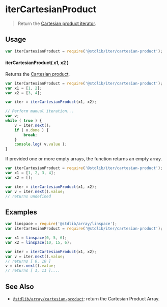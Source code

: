 <!--

@license Apache-2.0

Copyright (c) 2024 The Stdlib Authors.

Licensed under the Apache License, Version 2.0 (the "License");
you may not use this file except in compliance with the License.
You may obtain a copy of the License at

   http://www.apache.org/licenses/LICENSE-2.0

Unless required by applicable law or agreed to in writing, software
distributed under the License is distributed on an "AS IS" BASIS,
WITHOUT WARRANTIES OR CONDITIONS OF ANY KIND, either express or implied.
See the License for the specific language governing permissions and
limitations under the License.

-->

# iterCartesianProduct

> Return the [Cartesian product iterator][cartesian-product].

<section class="usage">

## Usage

```javascript 
var iterCartesianProduct = require('@stdlib/iter/cartesian-product');
```

#### iterCartesianProduct( x1, x2 )

Returns the [Cartesian product][cartesian-product].

```javascript 
var iterCartesianProduct = require('@stdlib/iter/cartesian-product');
var x1 = [1, 2];
var x2 = [3, 4];

var iter = iterCartesianProduct(x1, x2);

// Perform manual iteration...
var v;
while ( true ) {
    v = iter.next();
    if ( v.done ) {
        break;
    }
    console.log( v.value );
}
```

If provided one or more empty arrays, the function returns an empty array.

```javascript
var iterCartesianProduct = require('@stdlib/iter/cartesian-product');
var x1 = [1, 2, 3, 4];
var x2 = [];

var iter = iterCartesianProduct(x1, x2);
var v = iter.next().value;
// returns undefined
```

</section>

<!-- /.usage -->

<section class="notes">

</section>

<!-- /.notes -->

<section class="examples">

## Examples

<!-- eslint no-undef: "error" -->

```javascript
var linspace = require('@stdlib/array/linspace');
var iterCartesianProduct = require('@stdlib/iter/cartesian-product');

var x1 = linspace(0, 5, 6);
var x2 = linspace(10, 15, 6);

var iter = iterCartesianProduct(x1, x2);
var v = iter.next().value;
// returns [ 0, 10 ]
v = iter.next().value;
// returns [ 1, 11 ]....
```

</section>

<!-- /.examples -->

<!-- Section for related `stdlib` packages. Do not manually edit this section, as it is automatically populated. -->

<section class="related">

## See Also

-   <span class="package-name">[`@stdlib/array/cartesian-product`][@stdlib/array/cartesian-product]</span><span class="delimiter">: </span><span class="description">return the Cartesian Product Array.</span>

</section>

<!-- /.related -->

<!-- Section for all links. Make sure to keep an empty line after the `section` element and another before the `/section` close. -->

<section class="links">

[cartesian-product]: https://en.wikipedia.org/wiki/Cartesian_product

<!-- <related-links> -->

[@stdlib/array/cartesian-product]: https://github.com/stdlib-js/stdlib/tree/develop/lib/node_modules/%40stdlib/array/cartesian-product

<!-- </related-links> -->

</section>

<!-- /.links -->
